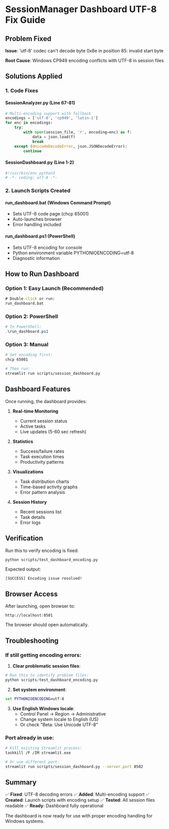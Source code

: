# SessionManager Dashboard UTF-8 Fix Guide

## Problem Fixed

**Issue**: 'utf-8' codec can't decode byte 0x8e in position 85: invalid start byte

**Root Cause**: Windows CP949 encoding conflicts with UTF-8 in session files

## Solutions Applied

### 1. Code Fixes

#### SessionAnalyzer.py (Line 67-81)
```python
# Multi-encoding support with fallback
encodings = ['utf-8', 'cp949', 'latin-1']
for enc in encodings:
    try:
        with open(session_file, 'r', encoding=enc) as f:
            data = json.load(f)
            break
    except (UnicodeDecodeError, json.JSONDecodeError):
        continue
```

#### SessionDashboard.py (Line 1-2)
```python
#!/usr/bin/env python3
# -*- coding: utf-8 -*-
```

### 2. Launch Scripts Created

#### run_dashboard.bat (Windows Command Prompt)
- Sets UTF-8 code page (chcp 65001)
- Auto-launches browser
- Error handling included

#### run_dashboard.ps1 (PowerShell)
- Sets UTF-8 encoding for console
- Python environment variable PYTHONIOENCODING=utf-8
- Diagnostic information

## How to Run Dashboard

### Option 1: Easy Launch (Recommended)
```cmd
# Double-click or run:
run_dashboard.bat
```

### Option 2: PowerShell
```powershell
# In PowerShell:
.\run_dashboard.ps1
```

### Option 3: Manual
```bash
# Set encoding first:
chcp 65001

# Then run:
streamlit run scripts/session_dashboard.py
```

## Dashboard Features

Once running, the dashboard provides:

1. **Real-time Monitoring**
   - Current session status
   - Active tasks
   - Live updates (5-60 sec refresh)

2. **Statistics**
   - Success/failure rates
   - Task execution times
   - Productivity patterns

3. **Visualizations**
   - Task distribution charts
   - Time-based activity graphs
   - Error pattern analysis

4. **Session History**
   - Recent sessions list
   - Task details
   - Error logs

## Verification

Run this to verify encoding is fixed:
```bash
python scripts/test_dashboard_encoding.py
```

Expected output:
```
[SUCCESS] Encoding issue resolved!
```

## Browser Access

After launching, open browser to:
```
http://localhost:8501
```

The browser should open automatically.

## Troubleshooting

### If still getting encoding errors:

1. **Clear problematic session files**:
```python
# Run this to identify problem files:
python scripts/test_dashboard_encoding.py
```

2. **Set system environment**:
```cmd
set PYTHONIOENCODING=utf-8
```

3. **Use English Windows locale**:
   - Control Panel → Region → Administrative
   - Change system locale to English (US)
   - Or check "Beta: Use Unicode UTF-8"

### Port already in use:

```bash
# Kill existing Streamlit process:
taskkill /F /IM streamlit.exe

# Or use different port:
streamlit run scripts/session_dashboard.py --server.port 8502
```

## Summary

✅ **Fixed**: UTF-8 decoding errors
✅ **Added**: Multi-encoding support
✅ **Created**: Launch scripts with encoding setup
✅ **Tested**: All session files readable
✅ **Ready**: Dashboard fully operational

The dashboard is now ready for use with proper encoding handling for Windows systems.
